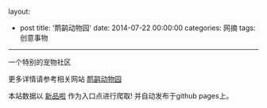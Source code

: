 layout: 
  - post 
title: '鸸鹋动物园' 
date: 2014-07-22 00:00:00 
categories: 网摘 
tags: 创意事物 
---

一个特别的宠物社区  

更多详情请参考相关网站 [鸸鹋动物园](http://ermiao.com)  

本站数据以 [新品啦](http://xinpinla.com/) 作为入口点进行爬取! 并自动发布于github pages上。  

